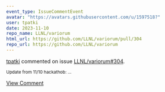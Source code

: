 ```yaml
---
event_type: IssueCommentEvent
avatar: "https://avatars.githubusercontent.com/u/1597518?"
user: tpatki
date: 2023-11-10
repo_name: LLNL/variorum
html_url: https://github.com/LLNL/variorum/pull/304
repo_url: https://github.com/LLNL/variorum
---
```


<a href='https://github.com/tpatki' target='_blank'>tpatki</a> commented on issue <a href='https://github.com/LLNL/variorum/pull/304' target='_blank'>LLNL/variorum#304</a>.

<small>Update from 11/10 hackathob: ...</small>

<a href='https://github.com/LLNL/variorum/pull/304' target='_blank'>View Comment</a>